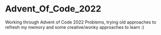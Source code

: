 # Advent_Of_Code_2022
Working through Advent of Code 2022 Problems, trying old approaches to refresh my memory and some creative/wonky approaches to learn :)
